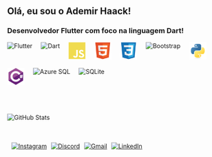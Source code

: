 <h2> Olá, eu sou o <strong>Ademir Haack</strong>! </h2>
<h3> Desenvolvedor Flutter com foco na linguagem Dart! </h3>

<div style="display: flex; flex-wrap: wrap; gap: 20px; align-items: center; margin-bottom: 50px;">
  <img alt="Flutter" height="40" src="https://cdn.jsdelivr.net/gh/devicons/devicon@latest/icons/flutter/flutter-original.svg">
  <img alt="Dart" height="40" src="https://cdn.jsdelivr.net/gh/devicons/devicon@latest/icons/dart/dart-original.svg">
  <img alt="JavaScript" height="40" src="https://raw.githubusercontent.com/devicons/devicon/master/icons/javascript/javascript-plain.svg">
  <img alt="HTML" height="40" src="https://raw.githubusercontent.com/devicons/devicon/master/icons/html5/html5-original.svg">
  <img alt="CSS" height="40" src="https://raw.githubusercontent.com/devicons/devicon/master/icons/css3/css3-original.svg">
  <img alt="Bootstrap" height="40" src="https://cdn.jsdelivr.net/gh/devicons/devicon@latest/icons/bootstrap/bootstrap-original.svg">
  <img alt="Python" height="40" src="https://raw.githubusercontent.com/devicons/devicon/master/icons/python/python-original.svg">
  <img alt="C#" height="40" src="https://raw.githubusercontent.com/devicons/devicon/master/icons/csharp/csharp-original.svg">
  <img alt="Azure SQL" height="40" src="https://cdn.jsdelivr.net/gh/devicons/devicon@latest/icons/azuresqldatabase/azuresqldatabase-original.svg">
  <img alt="SQLite" height="40" src="https://cdn.jsdelivr.net/gh/devicons/devicon@latest/icons/sqlite/sqlite-original.svg">
</div><br>

<!-- GitHub Stats -->
<picture style="margin-bottom: 50px;">
  <source srcset="https://github-readme-stats.vercel.app/api?username=ademaster&show_icons=true&theme=dracula" media="(prefers-color-scheme: dark)" />
  <source srcset="https://github-readme-stats.vercel.app/api?username=ademaster&show_icons=true" media="(prefers-color-scheme: light), (prefers-color-scheme: no-preference)" />
  <img src="https://github-readme-stats.vercel.app/api?username=ademaster&show_icons=true" alt="GitHub Stats" />
</picture><br>

<!-- Redes Sociais -->
<div style="margin-top: 50px; display: flex; gap: 10px;"><br>
  <a href="https://www.instagram.com/ademir.haack/" target="_blank">
    <img src="https://img.shields.io/badge/-Instagram-%23E4405F?style=for-the-badge&logo=instagram&logoColor=white" alt="Instagram">
  </a>
  <a href="https://discord.com/channels/@me/852882594667954208" target="_blank">
    <img src="https://img.shields.io/badge/Discord-7289DA?style=for-the-badge&logo=discord&logoColor=white" alt="Discord">
  </a>
  <a href="mailto:ademir.haack@gmail.com">
    <img src="https://img.shields.io/badge/-Gmail-%23333?style=for-the-badge&logo=gmail&logoColor=white" alt="Gmail">
  </a>
  <a href="https://www.linkedin.com/in/ademirhaack?" target="_blank">
    <img src="https://img.shields.io/badge/-LinkedIn-%230077B5?style=for-the-badge&logo=linkedin&logoColor=white" alt="LinkedIn">
  </a>
</div>
